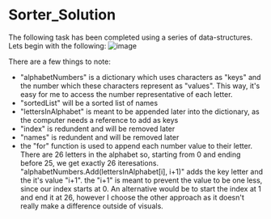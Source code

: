 # Sorter_Solution

The following task has been completed using a series of data-structures. Lets begin with the following:
![image](https://github.com/ToniAnton22/Sorter_Solution/assets/72076515/f7778e62-0968-40a8-a53b-341e59105559)

There are a few things to note:
- "alphabetNumbers"  is a dictionary which uses characters as "keys" and the number which these characters represent as "values". This way, it's easy for me to access the number representative of each letter.
- "sortedList" will be a sorted list of names
- "lettersInAlphabet" is meant to be appended later into the dictionary, as the computer needs a reference to add as keys
- "index" is redundent and will be removed later
- "names" is redundent and will be removed later
- the "for" function is used to append each number value to their letter. There are 26 letters in the alphabet so, starting from 0 and ending before 25, we get exactly 26 iteresations.
"alphabetNumbers.Add(lettersInAlphabet[i], i+1)" adds the key letter and the it's value "i+1". the "i+1" is meant to prevent the value to be one less, since our index starts at 0. An alternative would be to start the index at 1 and end it at 26, however
I choose the other approach as it doesn't really make a difference outside of visuals.



